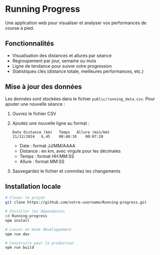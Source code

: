 # Running Progress

Une application web pour visualiser et analyser vos performances de course à pied.

## Fonctionnalités

- Visualisation des distances et allures par séance
- Regroupement par jour, semaine ou mois
- Ligne de tendance pour suivre votre progression
- Statistiques clés (distance totale, meilleures performances, etc.)

## Mise à jour des données

Les données sont stockées dans le fichier `public/running_data.csv`. Pour ajouter une nouvelle séance :

1. Ouvrez le fichier CSV
2. Ajoutez une nouvelle ligne au format :
   ```
   Date	Distance (km)	Temps	Allure (min/km)
   21/12/2024	6,45	00:48:10	00:07:28
   ```
   - Date : format JJ/MM/AAAA
   - Distance : en km, avec virgule pour les décimales
   - Temps : format HH:MM:SS
   - Allure : format MM:SS

3. Sauvegardez le fichier et commitez les changements

## Installation locale

```bash
# Cloner le projet
git clone https://github.com/votre-username/Running-progress.git

# Installer les dépendances
cd Running-progress
npm install

# Lancer en mode développement
npm run dev

# Construire pour la production
npm run build
```